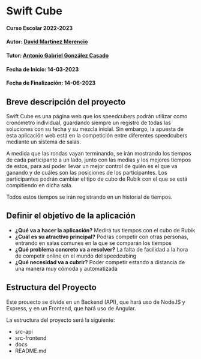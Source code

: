 # Swift Cube

#### Curso Escolar 2022-2023
#### Autor: [David Martínez Merencio](https://github.com/DavidMartinezMerencioAlixar)
#### Tutor: [Antonio Gabriel González Casado](https://github.com/antonio-gabriel-gonzalez-casado)
#### Fecha de Inicio: 14-03-2023
#### Fecha de Finalización: 14-06-2023

## Breve descripción del proyecto

Swift Cube es una página web que los speedcubers podrán utilizar como cronómetro individual, guardando siempre un registro de todas las soluciones con su fecha y su mezcla inicial. Sin embargo, la apuesta de esta aplicación web está en la competición entre diferentes speedcubers mediante un sistema de salas.

A medida que las rondas vayan terminando, se irán mostrando los tiempos de cada participante a un lado, junto con las medias y los mejores tiempos de estos, para así poder llevar un mejor control de quién es el que va ganando y de cuáles son las posiciones de los participantes.
Los participantes podrán cambiar el tipo de cubo de Rubik con el que se está compitiendo en dicha sala.

Todos estos tiempos se irán registrando en un historial de tiempos.


## Definir el objetivo de la aplicación

- **¿Qué va a hacer la aplicación?** Medirá tus tiempos con el cubo de Rubik
- **¿Cuál es su atractivo principal?** Podrás competir con otras personas, entrando en salas comunes en la que se comparán los tiempos
- **¿Qué problema concreto va a resolver?** La falta de facilidad a la hora de competir online en el mundo del speedcubing
- **¿Qué necesidad va a cubrir?** Poder competir estando a distancia de una manera muy cómoda y automatizada

## Estructura del Proyecto

Este prouecto se divide en un Backend (API), que hará uso de NodeJS y Express, y en un Frontend, que hará uso de Angular.

La estructura del proyecto será la siguiente:
- src-api
- src-frontend
- docs
- README.md
